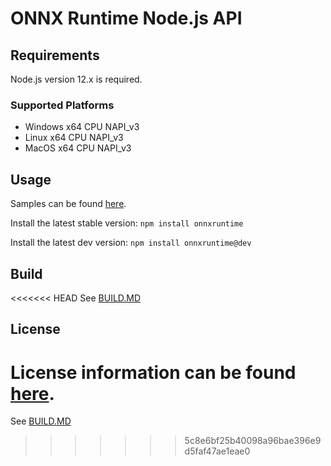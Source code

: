 # ONNX Runtime Node.js API

## Requirements
Node.js version 12.x is required.


### Supported Platforms

- Windows x64 CPU NAPI_v3
- Linux x64 CPU NAPI_v3
- MacOS x64 CPU NAPI_v3

## Usage
Samples can be found [here](../samples/nodejs).

Install the latest stable version: `npm install onnxruntime`

Install the latest dev version: `npm install onnxruntime@dev`

## Build
<<<<<<< HEAD
See [BUILD.MD](../BUILD.md#apis-and-language-bindings)

## License
License information can be found [here](../README.md#license).
=======
See [BUILD.MD](../BUILD.md#apis-and-language-bindings)
>>>>>>> 5c8e6bf25b40098a96bae396e9d5faf47ae1eae0
